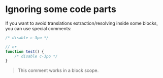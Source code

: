 # Ignoring some code parts

If you want to avoid translations extraction/resolving inside some blocks, you can use special comments:

```js
/* disable c-3po */

// or
function test() {
    /* disable c-3po */
}
```

> This comment works in a block scope.